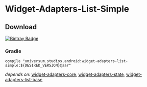 Widget-Adapters-List-Simple
===============

## Download ##
[![Bintray Badge](https://api.bintray.com/packages/universum-studios/android/universum.studios.android%3Awidget-adapters/images/download.svg)](https://bintray.com/universum-studios/android/universum.studios.android%3Awidget-adapters/_latestVersion)

### Gradle ###

    compile "universum.studios.android:widget-adapters-list-simple:${DESIRED_VERSION}@aar"

_depends on:_
[widget-adapters-core](https://github.com/universum-studios/android_widget_adapters/tree/master/library-core),
[widget-adapters-state](https://github.com/universum-studios/android_widget_adapters/tree/master/library-state),
[widget-adapters-list-base](https://github.com/universum-studios/android_widget_adapters/tree/master/library-list-base)